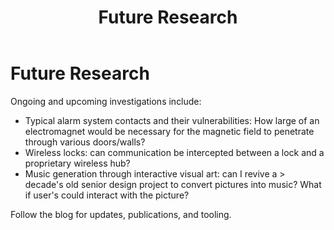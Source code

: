 ﻿---
layout: default
title: Future Research
permalink: /future/
---


# Future Research


Ongoing and upcoming investigations include:


- Typical alarm system contacts and their vulnerabilities: How large of an electromagnet would be necessary for the magnetic field to penetrate through various doors/walls?
- Wireless locks: can communication be intercepted between a lock and a proprietary wireless hub?
- Music generation through interactive visual art: can I revive a > decade's old senior design project to convert pictures into music? What if user's could interact with the picture?

Follow the blog for updates, publications, and tooling.
